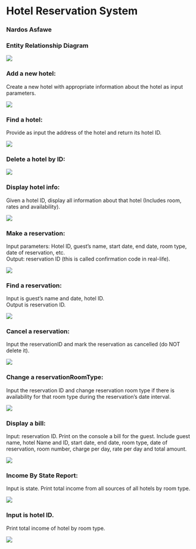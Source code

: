 # Hotel Reservation System

<h3>Nardos Asfawe</h3>

<H3>Entity Relationship Diagram </H3>

![](https://github.com/NardosMe/Hotel-Reservation-System/blob/master/IS420_ERD.jpg?raw=true)

<H3>Add a new hotel:</H3> <p> Create a new hotel with appropriate information about the hotel as input parameters.</p> 

![](https://raw.githubusercontent.com/NardosMe/Hotel-Reservation-System/master/add_hotel.png)
<H3>Find a hotel:</H3> <p> Provide as input the address of the hotel and return its hotel ID.</p> 

![](https://raw.githubusercontent.com/NardosMe/Hotel-Reservation-System/master/find_hotel.png)
<H3>Delete a hotel by ID:</H3> 

![](https://raw.githubusercontent.com/NardosMe/Hotel-Reservation-System/master/delete_hotel.png)
<H3>Display hotel info:</H3> <p> Given a hotel ID, display all information about that hotel (Includes room, rates and availability).</p> 

![](https://github.com/NardosMe/Hotel-Reservation-System/blob/master/Display%20hotel%20info.png?raw=true)
<H3>Make a reservation:</H3> <p> Input parameters: Hotel ID, guest’s name, start date, end date, room type, date of reservation, etc. <br>Output: reservation ID (this is called confirmation code in real-life).</p> 

![](https://raw.githubusercontent.com/NardosMe/Hotel-Reservation-System/master/make%20reservation.png)
<H3>Find a reservation:</H3> <p> Input is guest’s name and date, hotel ID. <br>Output is reservation ID.</p> 

![](https://raw.githubusercontent.com/NardosMe/Hotel-Reservation-System/master/find%20reservation.png)
<H3>Cancel a reservation:</H3> <p> Input the reservationID and mark the reservation as cancelled (do NOT delete it).</p> 

![](https://raw.githubusercontent.com/NardosMe/Hotel-Reservation-System/master/cancel%20reservation.png)
<H3>Change a reservationRoomType:</H3> <p> Input the reservation ID and change reservation room type if there is availability for that room type during the reservation’s date interval.</p> 

![](https://raw.githubusercontent.com/NardosMe/Hotel-Reservation-System/master/change_roomtype.png)
<H3>Display a bill:</H3> <p> Input: reservation ID. Print on the console a bill for the guest. 
Include guest name, hotel Name and ID, start date, end date, room type, date of reservation, room number, charge per day, rate per day and total amount.</p> 

![](https://raw.githubusercontent.com/NardosMe/Hotel-Reservation-System/master/display%20bill.png)
<H3>Income By State Report:</H3>

<p>Input is state. Print total income from all sources of all hotels by room type.</p>

![](https://raw.githubusercontent.com/NardosMe/Hotel-Reservation-System/master/income_by_state.png)

<H3>Input is hotel ID. </H3>
<P>Print total income of hotel by room type. </p>

![](https://raw.githubusercontent.com/NardosMe/Hotel-Reservation-System/master/income_by_id.png)
